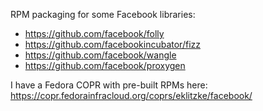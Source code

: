 RPM packaging for some Facebook libraries:

 - https://github.com/facebook/folly
 - https://github.com/facebookincubator/fizz
 - https://github.com/facebook/wangle
 - https://github.com/facebook/proxygen

I have a Fedora COPR with pre-built RPMs here: https://copr.fedorainfracloud.org/coprs/eklitzke/facebook/
